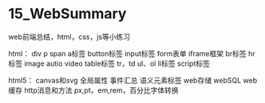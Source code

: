 # 15_WebSummary
web前端总结，html，css，js等小练习

html：
div
p
span
a标签
button标签
input标签
form表单
iframe框架
br标签
hr标签
image
autio
video
table标签 tr，td
ul、ol li标签
script标签

html5：
canvas和svg
全局属性
事件汇总
语义元素标签
web存储
webSQL
web缓存
http消息和方法
px,pt，em,rem，百分比字体转换

